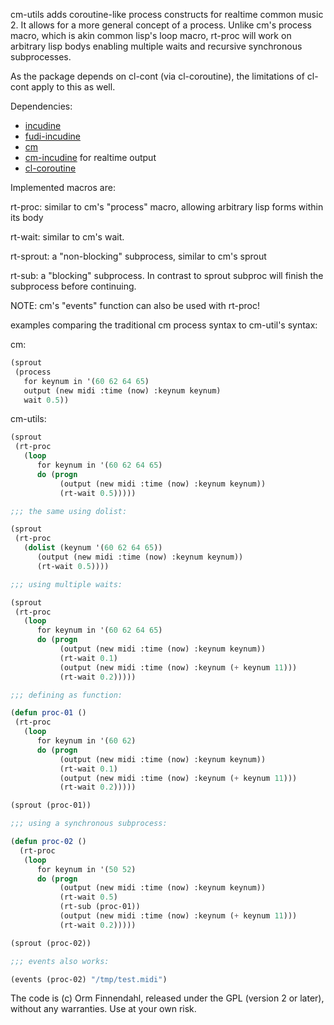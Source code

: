 cm-utils adds coroutine-like process constructs for realtime common
music 2. It allows for a more general concept of a process. Unlike
cm's process macro, which is akin common lisp's loop macro, rt-proc
will work on arbitrary lisp bodys enabling multiple waits and
recursive synchronous subprocesses.

As the package depends on cl-cont (via cl-coroutine), the limitations
of cl-cont apply to this as well.

Dependencies:

- [incudine](http://incudine.sourceforge.net/)
- [fudi-incudine](https://github.com/ormf/fudi-incudine)
- [cm](https://github.com/ormf/cm)
- [cm-incudine](https://github.com/ormf/cm-incudine) for realtime output
- [cl-coroutine](https://github.com/takagi/cl-coroutine)

Implemented macros are:

rt-proc: similar to cm's "process" macro, allowing arbitrary lisp forms within its body

rt-wait: similar to cm's wait.

rt-sprout: a "non-blocking" subprocess, similar to cm's sprout

rt-sub: a "blocking" subprocess. In contrast to sprout subproc will finish
        the subprocess before continuing.

NOTE: cm's "events" function can also be used with rt-proc! 

examples comparing the traditional cm process syntax to cm-util's
syntax:

cm:
```cl
(sprout
 (process
   for keynum in '(60 62 64 65)
   output (new midi :time (now) :keynum keynum)
   wait 0.5))
```
cm-utils:
```cl
(sprout
 (rt-proc
   (loop
      for keynum in '(60 62 64 65)
      do (progn
           (output (new midi :time (now) :keynum keynum))
           (rt-wait 0.5)))))

;;; the same using dolist:

(sprout
 (rt-proc
   (dolist (keynum '(60 62 64 65))
      (output (new midi :time (now) :keynum keynum))
      (rt-wait 0.5))))

;;; using multiple waits:

(sprout
 (rt-proc
   (loop
      for keynum in '(60 62 64 65)
      do (progn
           (output (new midi :time (now) :keynum keynum))
           (rt-wait 0.1)
           (output (new midi :time (now) :keynum (+ keynum 11)))
           (rt-wait 0.2)))))

;;; defining as function:

(defun proc-01 ()
 (rt-proc
   (loop
      for keynum in '(60 62)
      do (progn
           (output (new midi :time (now) :keynum keynum))
           (rt-wait 0.1)
           (output (new midi :time (now) :keynum (+ keynum 11)))
           (rt-wait 0.2)))))

(sprout (proc-01))

;;; using a synchronous subprocess:

(defun proc-02 ()
  (rt-proc
   (loop
      for keynum in '(50 52)
      do (progn
           (output (new midi :time (now) :keynum keynum))
           (rt-wait 0.5)
           (rt-sub (proc-01))
           (output (new midi :time (now) :keynum (+ keynum 11)))
           (rt-wait 0.2)))))

(sprout (proc-02))

;;; events also works:

(events (proc-02) "/tmp/test.midi")
```

The code is (c) Orm Finnendahl, released under the GPL (version 2 or
later), without any warranties. Use at your own risk.
